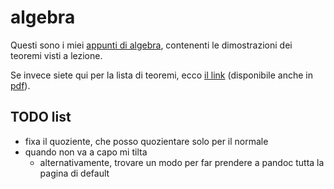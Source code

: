 # algebra

Questi sono i miei [appunti di algebra](https://ph04.github.io/algebra/html/index.html), contenenti le dimostrazioni dei teoremi visti a lezione.

Se invece siete qui per la lista di teoremi, ecco [il link](https://ph04.github.io/algebra/html/everything.html) (disponibile anche in [pdf](https://raw.githubusercontent.com/ph04/algebra/main/everything.pdf)).

## TODO list

- fixa il quoziente, che posso quozientare solo per il normale
- quando non va a capo mi tilta
    - alternativamente, trovare un modo per far prendere a pandoc tutta la pagina di default

